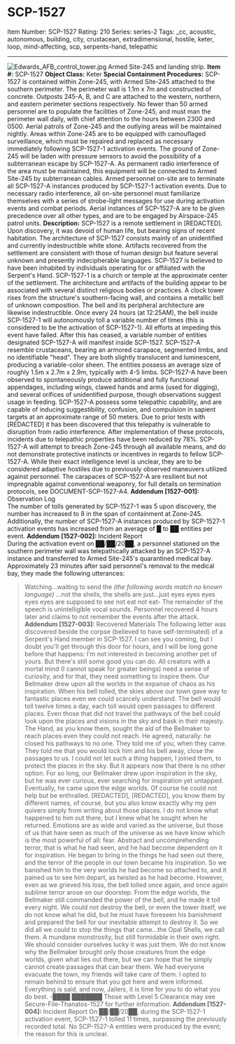 # SCP-1527
Item Number: SCP-1527
Rating: 210
Series: series-2
Tags: _cc, acoustic, autonomous, building, city, crustacean, extradimensional, hostile, keter, loop, mind-affecting, scp, serpents-hand, telepathic

---

![Edwards_AFB_control_tower.jpg](http://scp-wiki.wdfiles.com/local--files/scp-1527/Edwards_AFB_control_tower.jpg)
Armed Site-245 and landing strip.
**Item #:** SCP-1527
**Object Class:** Keter
**Special Containment Procedures:** SCP-1527 is contained within Zone-245, with Armed Site-245 attached to the southern perimeter. The perimeter wall is 1.1m x 7m and constructed of concrete. Outposts 245-A, B, and C are attached to the western, northern, and eastern perimeter sections respectively. No fewer than 50 armed personnel are to populate the facilities of Zone-245, and must man the perimeter wall daily, with chief attention to the hours between 2300 and 0500. Aerial patrols of Zone-245 and the outlying areas will be maintained nightly.
Areas within Zone-245 are to be equipped with camouflaged surveillance, which must be repaired and replaced as necessary immediately following SCP-1527-1 activation events. The ground of Zone-245 will be laden with pressure sensors to avoid the possibility of a subterranean escape by SCP-1527-A. As permanent radio interference of the area must be maintained, this equipment will be connected to Armed Site-245 by subterranean cables.
Armed personnel on-site are to terminate all SCP-1527-A instances produced by SCP-1527-1 activation events. Due to necessary radio interference, all on-site personnel must familiarize themselves with a series of strobe-light messages for use during activation events and combat periods. Aerial instances of SCP-1527-A are to be given precedence over all other types, and are to be engaged by Airspace-245 patrol units.
**Description:** SCP-1527 is a remote settlement in [REDACTED]. Upon discovery, it was devoid of human life, but bearing signs of recent habitation. The architecture of SCP-1527 consists mainly of an unidentified and currently indestructible white stone. Artifacts recovered from the settlement are consistent with those of human design but feature several unknown and presently indecipherable languages. SCP-1527 is believed to have been inhabited by individuals operating for or affiliated with the Serpent's Hand.
SCP-1527-1 is a church or temple at the approximate center of the settlement. The architecture and artifacts of the building appear to be associated with several distinct religious bodies or practices. A clock tower rises from the structure's southern-facing wall, and contains a metallic bell of unknown composition. The bell and its peripheral architecture are likewise indestructible.
Once every 24 hours (at 12:25AM), the bell inside SCP-1527-1 will autonomously toll a variable number of times (this is considered to be the activation of SCP-1527-1). All efforts at impeding this event have failed. After this has ceased, a variable number of entities designated SCP-1527-A will manifest inside SCP-1527.
SCP-1527-A resemble crustaceans, bearing an armored carapace, segmented limbs, and no identifiable "head". They are both slightly translucent and luminescent, producing a variable-color sheen. The entities possess an average size of roughly 1.5m x 2.7m x 2.9m, typically with 4-5 limbs. SCP-1527-A have been observed to spontaneously produce additional and fully functional appendages, including wings, clawed hands and arms (used for digging), and several orifices of unidentified purpose, though observations suggest usage in feeding.
SCP-1527-A possess some telepathic capability, and are capable of inducing suggestibility, confusion, and compulsion in sapient targets at an approximate range of 50 meters. Due to prior tests with [REDACTED] it has been discovered that this telepathy is vulnerable to disruption from radio interference. After implementation of these protocols, incidents due to telepathic properties have been reduced by 78%.
SCP-1527-A will attempt to breach Zone-245 through all available means, and do not demonstrate protective instincts or incentives in regards to fellow SCP-1527-A. While their exact intelligence level is unclear, they are to be considered adaptive hostiles due to previously observed maneuvers utilized against personnel. The carapaces of SCP-1527-A are resilient but not impregnable against conventional weaponry, for full details on termination protocols, see DOCUMENT-SCP-1527-A4.
**Addendum [1527-001]:** Observation Log  
The number of tolls generated by SCP-1527-1 was 5 upon discovery, the number has increased to 8 in the span of containment at Zone-245. Additionally, the number of SCP-1527-A instances produced by SCP-1527-1 activation events has increased from an average of █ to ██ entities per event.
**Addendum [1527-002]:** Incident Report  
During the activation event on ██/██/20██, a personnel stationed on the southern perimeter wall was telepathically attacked by an SCP-1527-A instance and transferred to Armed Site-245's quarantined medical bay. Approximately 23 minutes after said personnel's removal to the medical bay, they made the following utterances:
> Watching…waiting to send the _(the following words match no known language)_ …not the shells, the shells are just…just eyes eyes eyes eyes eyes are supposed to see not eat not eat-
The remainder of the speech is unintelligible vocal sounds. Personnel recovered 4 hours later and claims to not remember the events after the attack.
**Addendum [1527-003]:** Recovered Materials
The following letter was discovered beside the corpse (believed to have self-terminated) of a Serpent's Hand member in SCP-1527.
> I can see you coming, but I doubt you'll get through this door for hours, and I will be long gone before that happens: I'm not interested in becoming another pet of yours.
> But there's still some good you can do.
> All creators with a mortal mind (I cannot speak for greater beings) need a sense of curiosity, and for that, they need something to inspire them. Our Bellmaker drew upon all the worlds in the expanse of chaos as his inspiration. When his bell tolled, the skies above our town gave way to fantastic places even we could scarcely understand. The bell would toll twelve times a day, each toll would open passages to different places. Even those that did not travel the pathways of the bell could look upon the places and visions in the sky and bask in their majesty.
> The Hand, as you know them, sought the aid of the Bellmaker to reach places even they could not reach. He agreed, naturally: he closed his pathways to no one. They told me of you, when they came. They told me that you would lock him and his bell away, close the passages to us. I could not let such a thing happen, I joined them, to protect the places in the sky.
> But it appears now that there is no other option.
> For so long, our Bellmaker drew upon inspiration in the sky, but he was ever curious, ever searching for inspiration yet untapped. Eventually, he came upon the edge worlds. Of course he could not help but be enthralled. [REDACTED], [REDACTED], you know them by different names, of course, but you also know exactly why my pen quivers simply from writing about those places. I do not know what happened to him out there, but I knew what he sought when he returned.
> Emotions are as wide and varied as the universe, but those of us that have seen as much of the universe as we have know which is the most powerful of all: fear. Abstract and uncomprehending terror, that is what he had seen, and he had become dependent on it for inspiration. He began to bring in the things he had seen out there, and the terror of the people in our town became his inspiration.
> So we banished him to the very worlds he had become so attached to, and it pained us to see him depart, as twisted as he had become. However, even as we grieved his loss, the bell tolled once again, and once again sublime terror arose on our doorstep. From the edge worlds, the Bellmaker still commanded the power of the bell, and he made it toll every night. We could not destroy the bell, or even the tower itself, we do not know what he did, but he must have foreseen his banishment and prepared the bell for our inevitable attempt to destroy it. So we did all we could to stop the things that came…the Opal Shells, we call them. A mundane monstrosity, but still formidable in their own right. We should consider ourselves lucky it was just them. We do not know why the Bellmaker brought only those creatures from the edge worlds, given what lies out there, but we can hope that he simply cannot create passages that can bear them.
> We had everyone evacuate the town, my friends will take care of them. I opted to remain behind to ensure that you got here and were informed. Everything is said, and now, Jailers, it is time for you to do what you do best.
> -████ ███████
Those with Level 5 Clearance may see Secure-File-Thanatos-1527 for further information.
**Addendum [1527-004]:** Incident Report
On ██/██/20██, during the SCP-1527-1 activation event, SCP-1527-1 tolled 11 times, surpassing the previously recorded total. No SCP-1527-A entities were produced by the event; the reason for this is unclear.